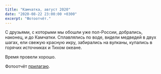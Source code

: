```yaml
---
title: "Камчатка, август 2020"
date: "2020-08-22 23:00:00 +0300"
excerpt: "Фотоотчёт."
---
```


С друзьями, с которыми мы обошли уже пол-России, добрались, наконец, и до Камчатки. Сплавлялись по воде, видели медведей в двух шагах, ели свежую красную икру, забирались на вулканы, купались в горячих источниках и Тихом океане.

Время провели хорошо.

Фотоотчёт [прилагаю](https://disk.yandex.ru/a/aRz8w8idSfS2MA).
